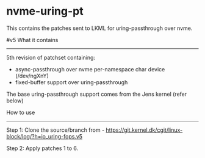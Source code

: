 # nvme-uring-pt

This contains the patches sent to LKML for uring-passthrough over nvme.

#v5
What it contains
****************
5th revision of patchset containing: 
- async-passthrough over nvme per-namespace char device (/dev/ngXnY)
- fixed-buffer support over uring-passthrough

The base uring-passthrough support comes from the Jens kernel (refer below)

How to use
**********

Step 1:
Clone the source/branch from -
https://git.kernel.dk/cgit/linux-block/log/?h=io_uring-fops.v5

Step 2:
Apply patches 1 to 6.


